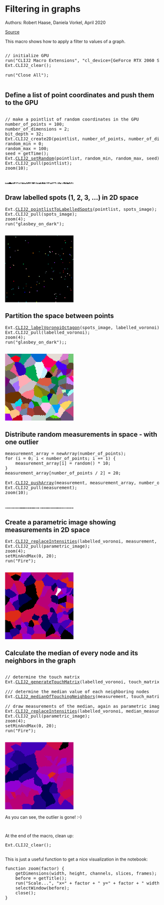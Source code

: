 

# Filtering in graphs
Authors: Robert Haase, Daniela Vorkel, April 2020

[Source](https://github.com/clij/clij2-docs/tree/master/src/main/macro/filtering_in_graphs.ijm)


This macro shows how to apply a filter to values 
of a graph.


<pre class="highlight">

// initialize GPU
run("CLIJ2 Macro Extensions", "cl_device=[GeForce RTX 2060 SUPER]");
Ext.CLIJ2_clear();

run("Close All");

</pre>

## Define a list of point coordinates and push them to the GPU 

<pre class="highlight">

// make a pointlist of random coordinates in the GPU
number_of_points = 100;
number_of_dimensions = 2;
bit_depth = 32;
Ext.CLIJ2_create2D(pointlist, number_of_points, number_of_dimensions, bit_depth);
random_min = 0;
random_max = 100;
seed = getTime();
Ext.<a href="https://clij.github.io/clij2-docs/reference_setRandom">CLIJ2_setRandom</a>(pointlist, random_min, random_max, seed);
Ext.CLIJ2_pull(pointlist);
zoom(10);

</pre>
<a href="image_1588706777200.png"><img src="image_1588706777200.png" width="224" alt="CLIJ2_create2D_result30-1"/></a>

## Draw labelled spots (1, 2, 3, ...) in 2D space

<pre class="highlight">
Ext.<a href="https://clij.github.io/clij2-docs/reference_pointlistToLabelledSpots">CLIJ2_pointlistToLabelledSpots</a>(pointlist, spots_image);
Ext.CLIJ2_pull(spots_image);
zoom(4);
run("glasbey_on_dark");

</pre>
<a href="image_1588706777388.png"><img src="image_1588706777388.png" width="224" alt="CLIJ2_pointlistToLabelledSpots_result31-1"/></a>

## Partition the space between points

<pre class="highlight">
Ext.<a href="https://clij.github.io/clij2-docs/reference_labelVoronoiOctagon">CLIJ2_labelVoronoiOctagon</a>(spots_image, labelled_voronoi);
Ext.CLIJ2_pull(labelled_voronoi);
zoom(4);
run("glasbey_on_dark");;

</pre>
<a href="image_1588706777567.png"><img src="image_1588706777567.png" width="224" alt="CLIJ2_labelVoronoiOctagon_result32-1"/></a>

## Distribute random measurements in space - with one outlier

<pre class="highlight">
measurement_array = newArray(number_of_points);
for (i = 0; i < number_of_points; i += 1) {
	measurement_array[i] = random() * 10;
}
measurement_array[number_of_points / 2] = 20;

Ext.<a href="https://clij.github.io/clij2-docs/reference_pushArray">CLIJ2_pushArray</a>(measurement, measurement_array, number_of_points, 1, 1);
Ext.CLIJ2_pull(measurement);
zoom(10);

</pre>
<a href="image_1588706777661.png"><img src="image_1588706777661.png" width="224" alt="CLIJ2_pushArray_result33-1"/></a>

## Create a parametric image showing measurements in 2D space

<pre class="highlight">
Ext.<a href="https://clij.github.io/clij2-docs/reference_replaceIntensities">CLIJ2_replaceIntensities</a>(labelled_voronoi, measurement, parametric_image);
Ext.CLIJ2_pull(parametric_image);
zoom(4);
setMinAndMax(0, 20);
run("Fire");

</pre>
<a href="image_1588706777784.png"><img src="image_1588706777784.png" width="224" alt="CLIJ2_replaceIntensities_result34-1"/></a>

## Calculate the median of every node and its neighbors in the graph

<pre class="highlight">

// determine the touch matrix
Ext.<a href="https://clij.github.io/clij2-docs/reference_generateTouchMatrix">CLIJ2_generateTouchMatrix</a>(labelled_voronoi, touch_matrix);

/// determine the median value of each neighboring nodes
Ext.<a href="https://clij.github.io/clij2-docs/reference_medianOfTouchingNeighbors">CLIJ2_medianOfTouchingNeighbors</a>(measurement, touch_matrix, median_measurement);

// draw measurements of the median, again as parametric image
Ext.<a href="https://clij.github.io/clij2-docs/reference_replaceIntensities">CLIJ2_replaceIntensities</a>(labelled_voronoi, median_measurement, parametric_image);
Ext.CLIJ2_pull(parametric_image);
zoom(4);
setMinAndMax(0, 20);
run("Fire");

</pre>
<a href="image_1588706777957.png"><img src="image_1588706777957.png" width="224" alt="CLIJ2_replaceIntensities_result34-2"/></a>

As you can see, the outlier is gone! :-)

<pre class="highlight">

</pre>

At the end of the macro, clean up:

<pre class="highlight">
Ext.CLIJ2_clear();

</pre>

This is just a useful function to get a nice visualization in the notebook:

<pre class="highlight">
function zoom(factor) {
	getDimensions(width, height, channels, slices, frames);
	before = getTitle();	
	run("Scale...", "x=" + factor + " y=" + factor + " width=" + (width * factor) + " height=" + (height* factor) + " interpolation=None average create");
	selectWindow(before);
	close();
}



</pre>




